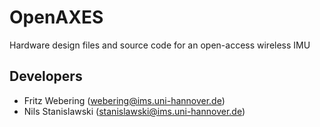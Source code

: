 # OpenAXES
Hardware design files and source code for an open-access wireless IMU

## Developers

- Fritz Webering (webering@ims.uni-hannover.de)
- Nils Stanislawski (stanislawski@ims.uni-hannover.de)
